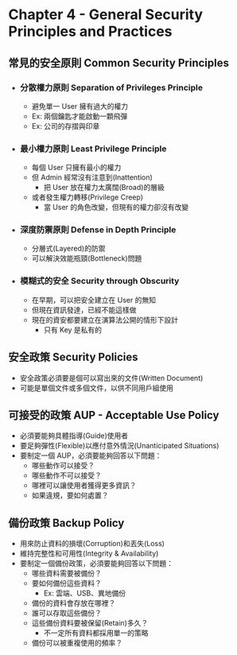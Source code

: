 # Chapter 4 - General Security Principles and Practices

## 常見的安全原則 Common Security Principles
+ ### 分散權力原則 Separation of Privileges Principle
	+ 避免單一 User 擁有過大的權力
	+ Ex: 兩個鑰匙才能啟動一顆飛彈
	+ Ex: 公司的存摺與印章
+ ### 最小權力原則 Least Privilege Principle
	+ 每個 User 只擁有最小的權力
	+ 但 Admin 經常沒有注意到(Inattention)
		+ 把 User 放在權力太廣闊(Broad)的層級
	+ 或者發生權力轉移(Privilege Creep)
		+ 當 User 的角色改變，但現有的權力卻沒有改變
+ ### 深度防禦原則 Defense in Depth Principle
	+ 分層式(Layered)的防禦
	+ 可以解決效能瓶頸(Bottleneck)問題
+ ### 模糊式的安全 Security through Obscurity
	+ 在早期，可以把安全建立在 User 的無知
	+ 但現在資訊發達，已經不能這樣做
	+ 現在的資安都要建立在演算法公開的情形下設計
		+ 只有 Key 是私有的

## 安全政策 Security Policies
+ 安全政策必須要是個可以寫出來的文件(Written Document)
+ 可能是單個文件或多個文件，以供不同用戶組使用

## 可接受的政策 AUP - Acceptable Use Policy
+ 必須要能夠具體指導(Guide)使用者
+ 要足夠彈性(Flexible)以應付意外情況(Unanticipated Situations)
+ 要制定一個 AUP，必須要能夠回答以下問題：
	+ 哪些動作可以接受？
	+ 哪些動作不可以接受？
	+ 哪裡可以讓使用者獲得更多資訊？
	+ 如果違規，要如何處置？

## 備份政策 Backup Policy
+ 用來防止資料的損壞(Corruption)和丟失(Loss)
+ 維持完整性和可用性(Integrity & Availability)
+ 要制定一個備份政策，必須要能夠回答以下問題：
	+ 哪些資料需要被備份？
	+ 要如何備份這些資料？
		+ Ex: 雲端、USB、異地備份
	+ 備份的資料會存放在哪裡？
	+ 誰可以存取這些備份？
	+ 這些備份資料要被保留(Retain)多久？
		+ 不一定所有資料都採用單一的策略
	+ 備份可以被重複使用的頻率？